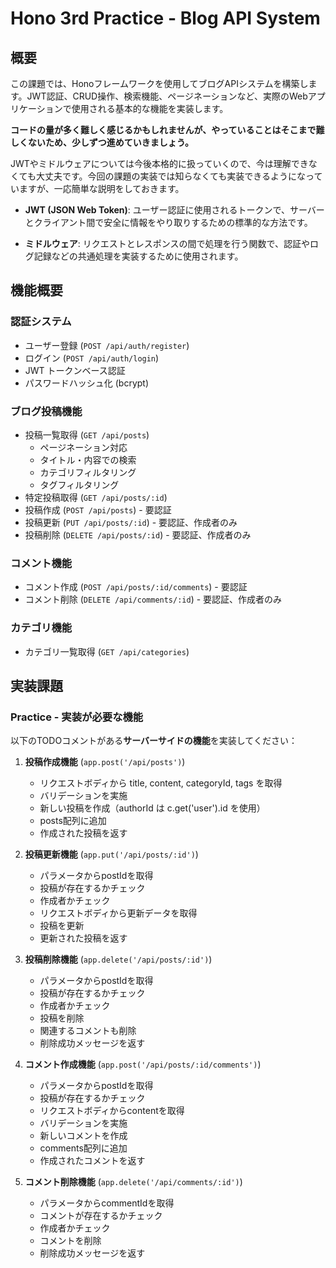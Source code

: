 # Hono 3rd Practice - Blog API System

## 概要
この課題では、Honoフレームワークを使用してブログAPIシステムを構築します。JWT認証、CRUD操作、検索機能、ページネーションなど、実際のWebアプリケーションで使用される基本的な機能を実装します。

**コードの量が多く難しく感じるかもしれませんが、やっていることはそこまで難しくないため、少しずつ進めていきましょう。**

JWTやミドルウェアについては今後本格的に扱っていくので、今は理解できなくても大丈夫です。今回の課題の実装では知らなくても実装できるようになっていますが、一応簡単な説明をしておきます。

- **JWT (JSON Web Token)**: ユーザー認証に使用されるトークンで、サーバーとクライアント間で安全に情報をやり取りするための標準的な方法です。

- **ミドルウェア**: リクエストとレスポンスの間で処理を行う関数で、認証やログ記録などの共通処理を実装するために使用されます。

## 機能概要

### 認証システム
- ユーザー登録 (`POST /api/auth/register`)
- ログイン (`POST /api/auth/login`)
- JWT トークンベース認証
- パスワードハッシュ化 (bcrypt)

### ブログ投稿機能
- 投稿一覧取得 (`GET /api/posts`)
  - ページネーション対応
  - タイトル・内容での検索
  - カテゴリフィルタリング
  - タグフィルタリング
- 特定投稿取得 (`GET /api/posts/:id`)
- 投稿作成 (`POST /api/posts`) - 要認証
- 投稿更新 (`PUT /api/posts/:id`) - 要認証、作成者のみ
- 投稿削除 (`DELETE /api/posts/:id`) - 要認証、作成者のみ

### コメント機能
- コメント作成 (`POST /api/posts/:id/comments`) - 要認証
- コメント削除 (`DELETE /api/comments/:id`) - 要認証、作成者のみ

### カテゴリ機能
- カテゴリ一覧取得 (`GET /api/categories`)

## 実装課題

### Practice - 実装が必要な機能
以下のTODOコメントがある**サーバーサイドの機能**を実装してください：

1. **投稿作成機能** (`app.post('/api/posts')`)
   - リクエストボディから title, content, categoryId, tags を取得
   - バリデーションを実施
   - 新しい投稿を作成（authorId は c.get('user').id を使用）
   - posts配列に追加
   - 作成された投稿を返す

2. **投稿更新機能** (`app.put('/api/posts/:id')`)
   - パラメータからpostIdを取得
   - 投稿が存在するかチェック
   - 作成者かチェック
   - リクエストボディから更新データを取得
   - 投稿を更新
   - 更新された投稿を返す

3. **投稿削除機能** (`app.delete('/api/posts/:id')`)
   - パラメータからpostIdを取得
   - 投稿が存在するかチェック
   - 作成者かチェック
   - 投稿を削除
   - 関連するコメントも削除
   - 削除成功メッセージを返す

4. **コメント作成機能** (`app.post('/api/posts/:id/comments')`)
   - パラメータからpostIdを取得
   - 投稿が存在するかチェック
   - リクエストボディからcontentを取得
   - バリデーションを実施
   - 新しいコメントを作成
   - comments配列に追加
   - 作成されたコメントを返す

5. **コメント削除機能** (`app.delete('/api/comments/:id')`)
   - パラメータからcommentIdを取得
   - コメントが存在するかチェック
   - 作成者かチェック
   - コメントを削除
   - 削除成功メッセージを返す
